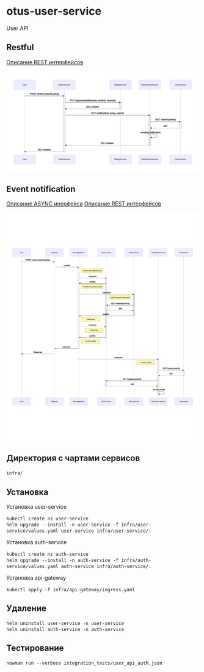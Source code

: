 # otus-user-service
User API

## Restful 

[Описание REST интерфейсов](http://petstore.swagger.io/?url=https://raw.githubusercontent.com/ivahotin/otus-user-service/main/specs/restful/rest-openapi.yaml)

![mermaid-diagram-20200526103254](README.assets/restful.png)


## Event notification

[Описание ASYNC инерфейса](./specs/eventsnotification/asyncapi.yaml)
[Описание REST интерфейсов](http://petstore.swagger.io/?url=https://raw.githubusercontent.com/ivahotin/otus-user-service/main/specs/eventsnotification/rest-openapi.yaml)

![mermaid-diagram-20200526103254](README.assets/eventsnotification.png)

## Директория с чартами сервисов

`infra/`

## Установка

Установка user-service
```
kubectl create ns user-service
helm upgrade --install -n user-service -f infra/user-service/values.yaml user-service infra/user-service/.
```

Установка auth-service
```
kubectl create ns auth-service
helm upgrade --install -n auth-service -f infra/auth-service/values.yaml auth-service infra/auth-service/.
```

Установка api-gateway
```
kubectl apply -f infra/api-gateway/ingress.yaml
```

## Удаление

```
helm uninstall user-service -n user-service
helm uninstall auth-service -n auth-service
```

## Тестирование

```
newman run --verbose integration_tests/user_api_auth.json
```